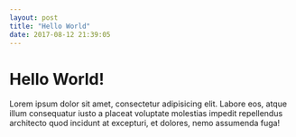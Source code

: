 ```yaml
---
layout: post
title: "Hello World"
date: 2017-08-12 21:39:05
---
```


<h1>Hello World!</h1>
Lorem ipsum dolor sit amet, consectetur adipisicing elit. Labore eos, atque illum consequatur iusto a placeat voluptate molestias impedit repellendus architecto quod incidunt at excepturi, et dolores, nemo assumenda fuga!
